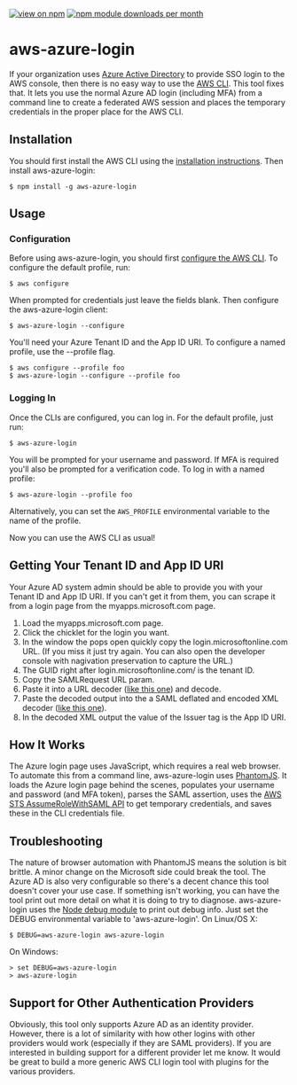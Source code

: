 [![view on npm](http://img.shields.io/npm/v/aws-azure-login.svg)](https://www.npmjs.org/package/aws-azure-login)
[![npm module downloads per month](http://img.shields.io/npm/dm/aws-azure-login.svg)](https://www.npmjs.org/package/aws-azure-login)

# aws-azure-login
If your organization uses [Azure Active Directory](https://azure.microsoft.com) to provide SSO login to the AWS console, then there is no easy way to use the [AWS CLI](https://aws.amazon.com/cli/). This tool fixes that. It lets you use the normal Azure AD login (including MFA) from a command line to create a federated AWS session and places the temporary credentials in the proper place for the AWS CLI.

## Installation

You should first install the AWS CLI using the [installation instructions](http://docs.aws.amazon.com/cli/latest/userguide/installing.html). Then install aws-azure-login:

    $ npm install -g aws-azure-login

## Usage

### Configuration

Before using aws-azure-login, you should first [configure the AWS CLI](http://docs.aws.amazon.com/cli/latest/userguide/cli-chap-getting-started.html). To configure the default profile, run:

    $ aws configure
    
When prompted for credentials just leave the fields blank. Then configure the aws-azure-login client:

    $ aws-azure-login --configure
    
You'll need your Azure Tenant ID and the App ID URI. To configure a named profile, use the --profile flag.

    $ aws configure --profile foo
    $ aws-azure-login --configure --profile foo
    
### Logging In

Once the CLIs are configured, you can log in. For the default profile, just run:

    $ aws-azure-login
    
You will be prompted for your username and password. If MFA is required you'll also be prompted for a verification code. To log in with a named profile:

    $ aws-azure-login --profile foo

Alternatively, you can set the `AWS_PROFILE` environmental variable to the name of the profile.

Now you can use the AWS CLI as usual!

## Getting Your Tenant ID and App ID URI

Your Azure AD system admin should be able to provide you with your Tenant ID and App ID URI. If you can't get it from them, you can scrape it from a login page from the myapps.microsoft.com page.

1. Load the myapps.microsoft.com page.
2. Click the chicklet for the login you want.
3. In the window the pops open quickly copy the login.microsoftonline.com URL. (If you miss it just try again. You can also open the developer console with nagivation preservation to capture the URL.)
4. The GUID right after login.microsoftonline.com/ is the tenant ID.
5. Copy the SAMLRequest URL param.
6. Paste it into a URL decoder ([like this one](https://www.samltool.com/url.php)) and decode.
7. Paste the decoded output into the a SAML deflated and encoded XML decoder ([like this one](https://www.samltool.com/decode.php)).
8. In the decoded XML output the value of the Issuer tag is the App ID URI.

## How It Works

The Azure login page uses JavaScript, which requires a real web browser. To automate this from a command line, aws-azure-login uses [PhantomJS](http://phantomjs.org/). It loads the Azure login page behind the scenes, populates your username and password (and MFA token), parses the SAML assertion, uses the [AWS STS AssumeRoleWithSAML API](http://docs.aws.amazon.com/STS/latest/APIReference/API_AssumeRoleWithSAML.html) to get temporary credentials, and saves these in the CLI credentials file.

## Troubleshooting

The nature of browser automation with PhantomJS means the solution is bit brittle. A minor change on the Microsoft side could break the tool. The Azure AD is also very configurable so there's a decent chance this tool doesn't cover your use case. If something isn't working, you can have the tool print out more detail on what it is doing to try to diagnose. aws-azure-login uses the [Node debug module](https://www.npmjs.com/package/debug) to print out debug info. Just set the DEBUG environmental variable to 'aws-azure-login'. On Linux/OS X:

    $ DEBUG=aws-azure-login aws-azure-login

On Windows:

    > set DEBUG=aws-azure-login
    > aws-azure-login

## Support for Other Authentication Providers

Obviously, this tool only supports Azure AD as an identity provider. However, there is a lot of similarity with how other logins with other providers would work (especially if they are SAML providers). If you are interested in building support for a different provider let me know. It would be great to build a more generic AWS CLI login tool with plugins for the various providers.
